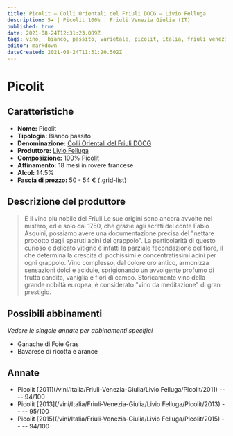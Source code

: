 ```yaml
---
title: Picolit – Colli Orientali del Friuli DOCG – Livio Felluga
description: 5★ | Picolit 100% | Friuli Venezia Giulia (IT)
published: true
date: 2021-08-24T12:31:23.089Z
tags: vino,  bianco, passito, varietale, picolit, italia, friuli venezia giulia, Ganache di Foie Gras, bavarese di ricotta e arance, 50 - 54 €, 5 stelle
editor: markdown
dateCreated: 2021-08-24T11:31:20.502Z
---
```


# Picolit

## Caratteristiche
- **Nome:** Picolit
- **Tipologia:** Bianco passito
- **Denominazione:** [Colli Orientali del Friuli DOCG](/denominazioni/Italia/Friuli-Venezia-Giulia/DOCG/Colli-Orientali-del-Friuli)
- **Produttore:** [Livio Felluga](/produttori/Italia/Friuli-Venezia-Giulia/Livio-Felluga) 
- **Composizione:** 100% [Picolit](/vitigni/bacca-bianca/picolit)
- **Affinamento:** 18 mesi in rovere francese
- **Alcol:** 14.5%
- **Fascia di prezzo:** 50 - 54 €
{.grid-list}

## Descrizione del produttore

> È il vino più nobile del Friuli.Le sue origini sono ancora avvolte nel mistero, ed è solo dal 1750, che grazie agli scritti del conte Fabio Asquini, possiamo avere una documentazione precisa del "nettare prodotto dagli sparuti acini del grappolo".
La particolarità di questo curioso e delicato vitigno è infatti la parziale fecondazione del fiore, il che determina la crescita di pochissimi e concentratissimi acini per ogni grappolo.
Vino complesso, dal colore oro antico, armonizza sensazioni dolci e acidule, sprigionando un avvolgente profumo di frutta candita, vaniglia e fiori di campo. Storicamente vino della grande nobiltà europea, è considerato "vino da meditazione" di gran prestigio. 

## Possibili abbinamenti
*Vedere le singole annate per abbinamenti specifici*

- Ganache di Foie Gras 
- Bavarese di ricotta e arance

## Annate
- Picolit [2011](/vini/Italia/Friuli-Venezia-Giulia/Livio Felluga/Picolit/2011) -- <span class="star-5"></span> -- 94/100
- Picolit [2013](/vini/Italia/Friuli-Venezia-Giulia/Livio Felluga/Picolit/2013) -- <span class="star-5"></span> -- 95/100
- Picolit [2015](/vini/Italia/Friuli-Venezia-Giulia/Livio Felluga/Picolit/2015) -- <span class="star-5"></span> -- 94/100

